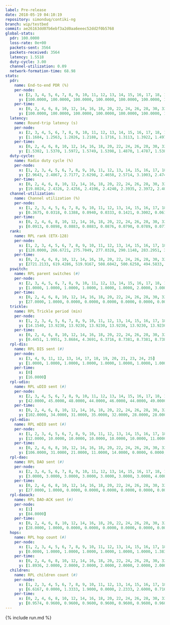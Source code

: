 ```yaml
---
label: Pre-release
date: 2018-05-19 04:10:19
repository: simonduq/contiki-ng
branch: wip/testbed
commit: ae26163dd07b6ebf3a2d0aa6eeec52dd2f0b5768
global-stats:
  pdr: 100.0000
  loss-rate: 0e+00
  packets-sent: 3564
  packets-received: 3564
  latency: 1.5518
  duty-cycle: 3.00
  channel-utilization: 0.09
  network-formation-time: 68.98
stats:
  pdr:
    name: End-to-end PDR (%)
    per-node:
      x: [2, 3, 4, 5, 6, 7, 8, 9, 10, 11, 12, 13, 14, 15, 16, 17, 18, 19, 20, 21, 22, 23, 24, 25]
      y: [100.0000, 100.0000, 100.0000, 100.0000, 100.0000, 100.0000, 100.0000, 100.0000, 100.0000, 100.0000, 100.0000, 100.0000, 100.0000, 100.0000, 100.0000, 100.0000, 100.0000, 100.0000, 100.0000, 100.0000, 100.0000, 100.0000, 100.0000, 100.0000]
    per-time:
      x: [0, 2, 4, 6, 8, 10, 12, 14, 16, 18, 20, 22, 24, 26, 28, 30, 32, 34, 36, 38, 40, 42, 44, 46, 48, 50, 52, 54, 56, 58, 60]
      y: [100.0000, 100.0000, 100.0000, 100.0000, 100.0000, 100.0000, 100.0000, 100.0000, 100.0000, 100.0000, 100.0000, 100.0000, 100.0000, 100.0000, 100.0000, 100.0000, 100.0000, 100.0000, 100.0000, 100.0000, 100.0000, 100.0000, 100.0000, 100.0000, 100.0000, 100.0000, 100.0000, 100.0000, 100.0000, 100.0000, null]
  latency:
    name: Round-trip latency (s)
    per-node:
      x: [2, 3, 4, 5, 6, 7, 8, 9, 10, 11, 12, 13, 14, 15, 16, 17, 18, 19, 20, 21, 22, 23, 24, 25]
      y: [1.1684, 1.2563, 1.2826, 1.2188, 1.1716, 1.3113, 1.3922, 1.4979, 1.4309, 1.3863, 1.4849, 1.4614, 1.7066, 1.5834, 1.5364, 1.4932, 1.7911, 1.7148, 1.7894, 1.8278, 1.8672, 1.8473, 1.9489, 2.0179]
    per-time:
      x: [0, 2, 4, 6, 8, 10, 12, 14, 16, 18, 20, 22, 24, 26, 28, 30, 32, 34, 36, 38, 40, 42, 44, 46, 48, 50, 52, 54, 56, 58, 60]
      y: [1.5302, 1.5370, 1.5972, 1.5749, 1.5398, 1.4870, 1.4787, 1.5380, 1.5196, 1.5182, 1.5235, 1.5563, 1.5419, 1.5524, 1.5458, 1.5739, 1.5512, 1.5355, 1.5263, 1.5899, 1.5062, 1.5824, 1.5667, 1.5475, 1.5615, 1.6240, 1.5599, 1.5714, 1.6310, 1.6010, null]
  duty-cycle:
    name: Radio duty cycle (%)
    per-node:
      x: [1, 2, 3, 4, 5, 6, 7, 8, 9, 10, 11, 12, 13, 14, 15, 16, 17, 18, 19, 20, 21, 23, 24, 25]
      y: [2.9643, 2.4867, 2.7177, 2.6298, 2.4658, 2.5714, 3.1003, 2.4749, 3.2252, 2.9284, 2.9285, 2.8890, 2.6693, 3.3051, 3.2158, 3.0648, 3.0490, 2.8495, 3.4320, 3.1399, 3.3630, 2.8874, 3.7035, 3.8742]
    per-time:
      x: [0, 2, 4, 6, 8, 10, 12, 14, 16, 18, 20, 22, 24, 26, 28, 30, 32, 34, 36, 38, 40, 42, 44, 46, 48, 50, 52, 54, 56, 58]
      y: [19.8024, 2.4326, 2.4256, 2.4196, 2.4240, 2.3935, 2.3972, 2.4013, 2.4091, 2.3966, 2.4100, 2.4154, 2.4013, 2.4102, 2.4494, 2.4278, 2.4185, 2.4342, 2.4030, 2.4137, 2.4170, 2.4062, 2.4353, 2.4169, 2.4160, 2.4214, 2.4078, 2.4270, 2.4429, 2.4433]
  channel-utilization:
    name: Channel utilization (%)
    per-node:
      x: [1, 2, 3, 4, 5, 6, 7, 8, 9, 10, 11, 12, 13, 14, 15, 16, 17, 18, 19, 20, 21, 23, 24, 25]
      y: [0.3675, 0.0318, 0.1388, 0.0940, 0.0333, 0.1421, 0.3002, 0.0618, 0.0331, 0.0339, 0.0428, 0.0359, 0.0824, 0.0357, 0.1507, 0.1125, 0.0676, 0.1203, 0.0655, 0.0338, 0.0484, 0.0393, 0.0356, 0.0377]
    per-time:
      x: [0, 2, 4, 6, 8, 10, 12, 14, 16, 18, 20, 22, 24, 26, 28, 30, 32, 34, 36, 38, 40, 42, 44, 46, 48, 50, 52, 54, 56, 58]
      y: [0.0913, 0.0898, 0.0883, 0.0883, 0.0876, 0.0790, 0.0789, 0.0777, 0.0856, 0.0795, 0.0842, 0.0859, 0.0831, 0.0863, 0.1030, 0.0920, 0.0894, 0.0950, 0.0848, 0.0913, 0.0904, 0.0877, 0.1001, 0.0896, 0.0912, 0.0939, 0.0870, 0.0965, 0.1023, 0.1012]
  rank:
    name: RPL rank (ETX-128)
    per-node:
      x: [1, 2, 3, 4, 5, 6, 7, 8, 9, 10, 11, 12, 13, 14, 15, 16, 17, 18, 19, 20, 21, 23, 24, 25]
      y: [128.0000, 266.6721, 275.7049, 277.0328, 290.1148, 283.2951, 331.3934, 448.8710, 646.3810, 488.6129, 453.7049, 549.4677, 458.6774, 717.7619, 581.1774, 527.0164, 545.6721, 755.4062, 696.6393, 821.8226, 828.3333, 974.8033, 2026.9231, 1988.1250]
    per-time:
      x: [0, 2, 4, 6, 8, 10, 12, 14, 16, 18, 20, 22, 24, 26, 28, 30, 32, 34, 36, 38, 40, 42, 44, 46, 48, 50, 52, 54, 56, 58]
      y: [2721.2133, 619.4286, 519.9167, 508.6042, 500.6250, 494.5833, 499.3958, 505.7708, 499.4082, 479.8163, 477.6458, 485.7500, 494.3265, 527.5417, 593.2245, 606.6800, 581.3000, 547.4583, 547.0000, 545.3750, 548.3958, 558.7800, 549.0208, 544.2500, 534.7083, 533.2292, 561.9167, 550.8600, 565.2000, 578.6735]
  pswitch:
    name: RPL parent switches (#)
    per-node:
      x: [2, 3, 4, 5, 6, 7, 8, 9, 10, 11, 12, 13, 14, 15, 16, 17, 18, 19, 20, 21, 23, 24, 25]
      y: [1.0000, 1.0000, 1.0000, 1.0000, 1.0000, 1.0000, 2.0000, 3.0000, 2.0000, 1.0000, 2.0000, 2.0000, 3.0000, 2.0000, 1.0000, 1.0000, 4.0000, 1.0000, 2.0000, 3.0000, 1.0000, 5.0000, 4.0000]
    per-time:
      x: [0, 2, 4, 6, 8, 10, 12, 14, 16, 18, 20, 22, 24, 26, 28, 30, 32, 34, 36, 38, 40, 42, 44, 46, 48, 50, 52, 54, 56, 58]
      y: [27.0000, 1.0000, 0.0000, 0.0000, 0.0000, 0.0000, 0.0000, 0.0000, 1.0000, 1.0000, 0.0000, 0.0000, 1.0000, 0.0000, 1.0000, 2.0000, 2.0000, 0.0000, 2.0000, 0.0000, 0.0000, 2.0000, 0.0000, 0.0000, 0.0000, 0.0000, 0.0000, 2.0000, 2.0000, 1.0000]
  trickle:
    name: RPL Trickle period (min)
    per-node:
      x: [1, 2, 3, 4, 5, 6, 7, 8, 9, 10, 11, 12, 13, 14, 15, 16, 17, 18, 19, 20, 21, 23, 24, 25]
      y: [14.1540, 13.9230, 13.9230, 13.9230, 13.9230, 13.9230, 13.9230, 13.9804, 13.5818, 13.5190, 13.7753, 13.8350, 13.5190, 13.8581, 13.8350, 13.7753, 13.7753, 13.9488, 13.7093, 13.2283, 13.8386, 13.7093, 13.5546, 13.6768]
    per-time:
      x: [0, 2, 4, 6, 8, 10, 12, 14, 16, 18, 20, 22, 24, 26, 28, 30, 32, 34, 36, 38, 40, 42, 44, 46, 48, 50, 52, 54, 56, 58]
      y: [0.4451, 1.9951, 3.8684, 4.3691, 6.3716, 8.7381, 8.7381, 8.7381, 10.1648, 17.1196, 17.4763, 17.4763, 17.4763, 17.4763, 17.4763, 17.4763, 17.4763, 17.4763, 17.4763, 17.4763, 17.4763, 17.4763, 17.4763, 17.4763, 17.4763, 17.4763, 17.4763, 17.4763, 17.4763, 17.4763]
  rpl-dis:
    name: RPL DIS sent (#)
    per-node:
      x: [3, 4, 9, 11, 12, 13, 14, 17, 18, 19, 20, 21, 23, 24, 25]
      y: [1.0000, 1.0000, 1.0000, 1.0000, 1.0000, 1.0000, 1.0000, 1.0000, 1.0000, 1.0000, 1.0000, 1.0000, 1.0000, 1.0000, 2.0000]
    per-time:
      x: [0]
      y: [16.0000]
  rpl-udio:
    name: RPL uDIO sent (#)
    per-node:
      x: [2, 3, 4, 5, 6, 7, 8, 9, 10, 11, 12, 13, 14, 15, 16, 17, 18, 19, 20, 21, 23, 24, 25]
      y: [42.0000, 45.0000, 48.0000, 44.0000, 46.0000, 44.0000, 49.0000, 44.0000, 46.0000, 45.0000, 47.0000, 48.0000, 44.0000, 51.0000, 45.0000, 44.0000, 50.0000, 46.0000, 46.0000, 46.0000, 47.0000, 51.0000, 42.0000]
    per-time:
      x: [0, 2, 4, 6, 8, 10, 12, 14, 16, 18, 20, 22, 24, 26, 28, 30, 32, 34, 36, 38, 40, 42, 44, 46, 48, 50, 52, 54, 56, 58, 60]
      y: [102.0000, 34.0000, 31.0000, 35.0000, 32.0000, 28.0000, 28.0000, 35.0000, 33.0000, 31.0000, 35.0000, 30.0000, 31.0000, 39.0000, 34.0000, 36.0000, 36.0000, 33.0000, 33.0000, 32.0000, 29.0000, 33.0000, 33.0000, 33.0000, 32.0000, 34.0000, 34.0000, 32.0000, 34.0000, 28.0000, 10.0000]
  rpl-mdio:
    name: RPL mDIO sent (#)
    per-node:
      x: [1, 2, 3, 4, 5, 6, 7, 8, 9, 10, 11, 12, 13, 14, 15, 16, 17, 18, 19, 20, 21, 23, 24, 25]
      y: [12.0000, 10.0000, 10.0000, 10.0000, 10.0000, 10.0000, 11.0000, 10.0000, 11.0000, 12.0000, 10.0000, 10.0000, 12.0000, 10.0000, 10.0000, 10.0000, 10.0000, 10.0000, 10.0000, 14.0000, 10.0000, 10.0000, 10.0000, 13.0000]
    per-time:
      x: [0, 2, 4, 6, 8, 10, 12, 14, 16, 18, 20, 22, 24, 26, 28, 30, 32, 34, 36, 38, 40, 42, 44, 46, 48, 50, 52]
      y: [106.0000, 31.0000, 21.0000, 11.0000, 14.0000, 0.0000, 6.0000, 11.0000, 5.0000, 2.0000, 0.0000, 0.0000, 0.0000, 3.0000, 6.0000, 4.0000, 4.0000, 7.0000, 0.0000, 0.0000, 0.0000, 0.0000, 4.0000, 7.0000, 4.0000, 7.0000, 2.0000]
  rpl-dao:
    name: RPL DAO sent (#)
    per-node:
      x: [2, 3, 4, 5, 6, 7, 8, 9, 10, 11, 12, 13, 14, 15, 16, 17, 18, 19, 20, 21, 23, 24, 25]
      y: [3.0000, 3.0000, 3.0000, 3.0000, 3.0000, 3.0000, 3.0000, 4.0000, 4.0000, 3.0000, 3.0000, 4.0000, 4.0000, 3.0000, 3.0000, 3.0000, 4.0000, 3.0000, 4.0000, 4.0000, 3.0000, 6.0000, 4.0000]
    per-time:
      x: [0, 2, 4, 6, 8, 10, 12, 14, 16, 18, 20, 22, 24, 26, 28, 30, 32, 34, 36, 38, 40, 42, 44, 46, 48, 50, 52, 54, 56, 58, 60]
      y: [27.0000, 1.0000, 0.0000, 0.0000, 0.0000, 0.0000, 0.0000, 0.0000, 1.0000, 1.0000, 0.0000, 0.0000, 1.0000, 0.0000, 20.0000, 3.0000, 2.0000, 0.0000, 2.0000, 0.0000, 0.0000, 2.0000, 0.0000, 0.0000, 0.0000, 0.0000, 0.0000, 2.0000, 14.0000, 3.0000, 1.0000]
  rpl-daoack:
    name: RPL DAO-ACK sent (#)
    per-node:
      x: [1]
      y: [84.0000]
    per-time:
      x: [0, 2, 4, 6, 8, 10, 12, 14, 16, 18, 20, 22, 24, 26, 28, 30, 32, 34, 36, 38, 40, 42, 44, 46, 48, 50, 52, 54, 56, 58, 60]
      y: [28.0000, 1.0000, 0.0000, 0.0000, 0.0000, 0.0000, 0.0000, 0.0000, 1.0000, 1.0000, 0.0000, 0.0000, 1.0000, 0.0000, 21.0000, 3.0000, 2.0000, 0.0000, 2.0000, 1.0000, 0.0000, 2.0000, 0.0000, 0.0000, 0.0000, 0.0000, 0.0000, 2.0000, 15.0000, 3.0000, 1.0000]
  hops:
    name: RPL hop count (#)
    per-node:
      x: [1, 2, 3, 4, 5, 6, 7, 8, 9, 10, 11, 12, 13, 14, 15, 16, 17, 18, 19, 20, 21, 22, 23, 24, 25]
      y: [0.0000, 1.0000, 1.0000, 1.0000, 1.0000, 1.0000, 1.0000, 1.3833, 2.3833, 2.0000, 2.0000, 2.0000, 2.0000, 2.4833, 2.4500, 2.0000, 2.0000, 2.4833, 3.0000, 3.4500, 3.4500, 3.4500, 3.4833, 3.8644, 3.9322]
    per-time:
      x: [0, 2, 4, 6, 8, 10, 12, 14, 16, 18, 20, 22, 24, 26, 28, 30, 32, 34, 36, 38, 40, 42, 44, 46, 48, 50, 52, 54, 56, 58]
      y: [1.8936, 2.0000, 2.0000, 2.0000, 2.0000, 2.0000, 2.0000, 2.0000, 2.0000, 2.0000, 2.0800, 2.0800, 2.0800, 2.0800, 2.1200, 2.1200, 2.2000, 2.2800, 2.2400, 2.2000, 2.2000, 2.2200, 2.2400, 2.2400, 2.2400, 2.2400, 2.2400, 2.4800, 2.4800, 2.5200]
  children:
    name: RPL children count (#)
    per-node:
      x: [1, 2, 3, 4, 5, 6, 7, 8, 9, 10, 11, 12, 13, 14, 15, 16, 17, 18, 19, 20, 21, 22, 23, 24, 25]
      y: [6.6167, 0.0000, 1.3333, 1.9000, 0.0000, 2.2333, 2.6000, 0.7167, 0.0000, 0.0000, 0.3500, 0.0000, 0.4833, 0.0000, 2.3667, 1.4000, 0.2833, 1.8000, 0.9661, 0.0000, 0.4167, 0.2000, 0.2500, 0.0000, 0.0508]
    per-time:
      x: [0, 2, 4, 6, 8, 10, 12, 14, 16, 18, 20, 22, 24, 26, 28, 30, 32, 34, 36, 38, 40, 42, 44, 46, 48, 50, 52, 54, 56, 58]
      y: [0.9574, 0.9600, 0.9600, 0.9600, 0.9600, 0.9600, 0.9600, 0.9600, 0.9600, 0.9600, 0.9600, 0.9600, 0.9600, 0.9600, 0.9600, 0.9600, 0.9600, 0.9600, 0.9600, 0.9600, 0.9600, 0.9600, 0.9600, 0.9600, 0.9600, 0.9600, 0.9600, 0.9600, 0.9600, 0.9600]
---
```


{% include run.md %}
